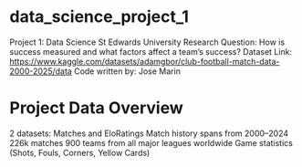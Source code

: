 # data_science_project_1
Project 1: Data Science St Edwards University
Research Question: How is success measured and what factors affect a team’s success?
Dataset Link: https://www.kaggle.com/datasets/adamgbor/club-football-match-data-2000-2025/data
Code written by: Jose Marin

# Project Data Overview 
2 datasets: Matches and EloRatings
Match history spans from 2000–2024
226k matches 
900 teams from all major leagues worldwide 
Game statistics (Shots, Fouls, Corners, Yellow Cards)
